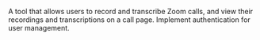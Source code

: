 A tool that allows users to record and transcribe Zoom calls, and view their
recordings and transcriptions on a call page. Implement authentication for user management.